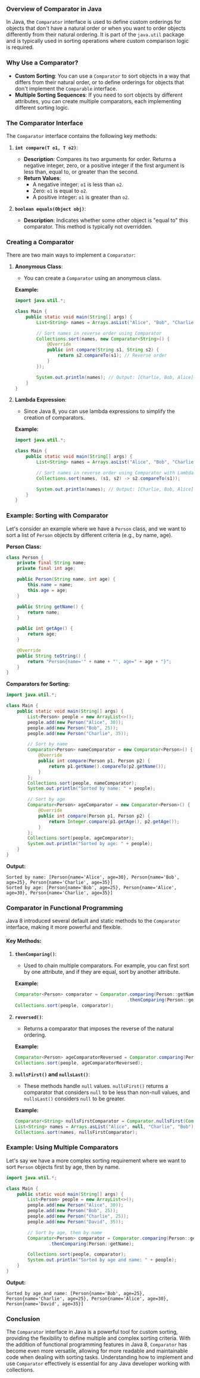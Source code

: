 ### Overview of Comparator in Java

In Java, the `Comparator` interface is used to define custom orderings for objects that don't have a natural order or
when you want to order objects differently from their natural ordering. It is part of the `java.util` package and is
typically used in sorting operations where custom comparison logic is required.

### Why Use a Comparator?

- **Custom Sorting**: You can use a `Comparator` to sort objects in a way that differs from their natural order, or to
  define orderings for objects that don't implement the `Comparable` interface.
- **Multiple Sorting Sequences**: If you need to sort objects by different attributes, you can create multiple
  comparators, each implementing different sorting logic.

### The Comparator Interface

The `Comparator` interface contains the following key methods:

1. **`int compare(T o1, T o2)`**:
    - **Description**: Compares its two arguments for order. Returns a negative integer, zero, or a positive integer if
      the first argument is less than, equal to, or greater than the second.
    - **Return Values**:
        - A negative integer: `o1` is less than `o2`.
        - Zero: `o1` is equal to `o2`.
        - A positive integer: `o1` is greater than `o2`.

2. **`boolean equals(Object obj)`**:
    - **Description**: Indicates whether some other object is "equal to" this comparator. This method is typically not
      overridden.

### Creating a Comparator

There are two main ways to implement a `Comparator`:

1. **Anonymous Class**:
    - You can create a `Comparator` using an anonymous class.

   **Example:**
   ```java
   import java.util.*;

   class Main {
       public static void main(String[] args) {
           List<String> names = Arrays.asList("Alice", "Bob", "Charlie");

           // Sort names in reverse order using Comparator
           Collections.sort(names, new Comparator<String>() {
               @Override
               public int compare(String s1, String s2) {
                   return s2.compareTo(s1); // Reverse order
               }
           });

           System.out.println(names); // Output: [Charlie, Bob, Alice]
       }
   }
   ```

2. **Lambda Expression**:
    - Since Java 8, you can use lambda expressions to simplify the creation of comparators.

   **Example:**
   ```java
   import java.util.*;

   class Main {
       public static void main(String[] args) {
           List<String> names = Arrays.asList("Alice", "Bob", "Charlie");

           // Sort names in reverse order using Comparator with Lambda
           Collections.sort(names, (s1, s2) -> s2.compareTo(s1));

           System.out.println(names); // Output: [Charlie, Bob, Alice]
       }
   }
   ```

### Example: Sorting with Comparator

Let's consider an example where we have a `Person` class, and we want to sort a list of `Person` objects by different
criteria (e.g., by name, age).

**Person Class:**

```java
class Person {
    private final String name;
    private final int age;

    public Person(String name, int age) {
        this.name = name;
        this.age = age;
    }

    public String getName() {
        return name;
    }

    public int getAge() {
        return age;
    }

    @Override
    public String toString() {
        return "Person{name='" + name + "', age=" + age + "}";
    }
}
```

**Comparators for Sorting:**

```java
import java.util.*;

class Main {
    public static void main(String[] args) {
        List<Person> people = new ArrayList<>();
        people.add(new Person("Alice", 30));
        people.add(new Person("Bob", 25));
        people.add(new Person("Charlie", 35));

        // Sort by name
        Comparator<Person> nameComparator = new Comparator<Person>() {
            @Override
            public int compare(Person p1, Person p2) {
                return p1.getName().compareTo(p2.getName());
            }
        };
        Collections.sort(people, nameComparator);
        System.out.println("Sorted by name: " + people);

        // Sort by age
        Comparator<Person> ageComparator = new Comparator<Person>() {
            @Override
            public int compare(Person p1, Person p2) {
                return Integer.compare(p1.getAge(), p2.getAge());
            }
        };
        Collections.sort(people, ageComparator);
        System.out.println("Sorted by age: " + people);
    }
}
```

**Output:**

```
Sorted by name: [Person{name='Alice', age=30}, Person{name='Bob', age=25}, Person{name='Charlie', age=35}]
Sorted by age: [Person{name='Bob', age=25}, Person{name='Alice', age=30}, Person{name='Charlie', age=35}]
```

### Comparator in Functional Programming

Java 8 introduced several default and static methods to the `Comparator` interface, making it more powerful and
flexible.

#### Key Methods:

1. **`thenComparing()`**:
    - Used to chain multiple comparators. For example, you can first sort by one attribute, and if they are equal, sort
      by another attribute.

   **Example:**
   ```java
   Comparator<Person> comparator = Comparator.comparing(Person::getName)
                                             .thenComparing(Person::getAge);
   Collections.sort(people, comparator);
   ```

2. **`reversed()`**:
    - Returns a comparator that imposes the reverse of the natural ordering.

   **Example:**
   ```java
   Comparator<Person> ageComparatorReversed = Comparator.comparing(Person::getAge).reversed();
   Collections.sort(people, ageComparatorReversed);
   ```

3. **`nullsFirst()` and `nullsLast()`**:
    - These methods handle `null` values. `nullsFirst()` returns a comparator that considers `null` to be less than
      non-null values, and `nullsLast()` considers `null` to be greater.

   **Example:**
   ```java
   Comparator<String> nullsFirstComparator = Comparator.nullsFirst(Comparator.naturalOrder());
   List<String> names = Arrays.asList("Alice", null, "Charlie", "Bob");
   Collections.sort(names, nullsFirstComparator);
   ```

### Example: Using Multiple Comparators

Let's say we have a more complex sorting requirement where we want to sort `Person` objects first by age, then by name.

```java
import java.util.*;

class Main {
    public static void main(String[] args) {
        List<Person> people = new ArrayList<>();
        people.add(new Person("Alice", 30));
        people.add(new Person("Bob", 25));
        people.add(new Person("Charlie", 25));
        people.add(new Person("David", 35));

        // Sort by age, then by name
        Comparator<Person> comparator = Comparator.comparing(Person::getAge)
                .thenComparing(Person::getName);

        Collections.sort(people, comparator);
        System.out.println("Sorted by age and name: " + people);
    }
}
```

**Output:**

```
Sorted by age and name: [Person{name='Bob', age=25}, Person{name='Charlie', age=25}, Person{name='Alice', age=30}, Person{name='David', age=35}]
```

### Conclusion

The `Comparator` interface in Java is a powerful tool for custom sorting, providing the flexibility to define multiple
and complex sorting criteria. With the addition of functional programming features in Java 8, `Comparator` has become
even more versatile, allowing for more readable and maintainable code when dealing with sorting tasks. Understanding how
to implement and use `Comparator` effectively is essential for any Java developer working with collections.